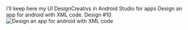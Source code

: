 I'll keep here my UI DesignCreativs in Android Studio for apps
Design an app for android with XML code. 
Design #10
![Design an app for android with XML code](https://user-images.githubusercontent.com/112682714/191811310-0287f6a1-7877-421c-ad52-0e695435060b.jpg)

